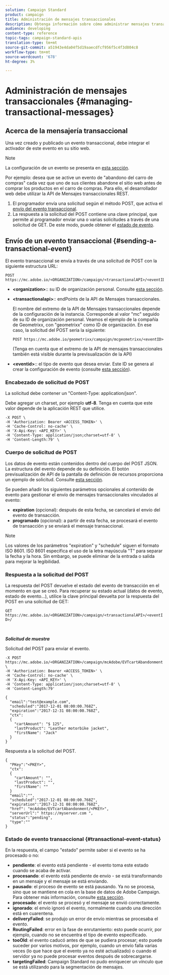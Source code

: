 ```yaml
---
solution: Campaign Standard
product: campaign
title: Administración de mensajes transaccionales
description: Obtenga información sobre cómo administrar mensajes transaccionales con API.
audience: developing
content-type: reference
topic-tags: campaign-standard-apis
translation-type: tm+mt
source-git-commit: a51943e4da04f5d19aaecdfcf956f5c4f3d804c8
workflow-type: tm+mt
source-wordcount: '678'
ht-degree: 3%

---
```



# Administración de mensajes transaccionales {#managing-transactional-messages}

## Acerca de la mensajería transaccional

Una vez creado y publicado un evento transaccional, debe integrar el activador de este evento en su sitio web.

>[!NOTE]
>
>La configuración de un evento se presenta en [esta sección](../../channels/using/configuring-transactional-event.md).

Por ejemplo: desea que se active un evento de &quot;abandono del carro de compras&quot; cada vez que uno de sus clientes abandone el sitio web antes de comprar los productos en el carro de compras. Para ello, el desarrollador web debe utilizar la API de Mensajes transaccionales REST.

1. El programador envía una solicitud según el método POST, que activa el [envío del evento transaccional](#sending-a-transactional-event).
1. La respuesta a la solicitud del POST contiene una clave principal, que permite al programador enviar una o varias solicitudes a través de una solicitud de GET. De este modo, puede obtener el [estado de evento](#transactional-event-status).

## Envío de un evento transaccional {#sending-a-transactional-event}

El evento transaccional se envía a través de una solicitud de POST con la siguiente estructura URL:

```
POST https://mc.adobe.io/<ORGANIZATION>/campaign/<transactionalAPI>/<eventID>
```

* **&lt;organization>**:: su ID de organización personal. Consulte [esta sección](../../api/using/must-read.md).

* **&lt;transactionalapi>**:: endPoints de la API de Mensajes transaccionales.

   El nombre del extremo de la API de Mensajes transaccionales depende de la configuración de la instancia. Corresponde al valor &quot;mc&quot; seguido de su ID de organización personal. Veamos el ejemplo de la compañía de Geometrixx, con &quot;geometrixx&quot; como ID de organización. En ese caso, la solicitud del POST sería la siguiente:

   `POST https://mc.adobe.io/geometrixx/campaign/mcgeometrixx/<eventID>`

   (Tenga en cuenta que el extremo de la API de mensajes transaccionales también está visible durante la previsualización de la API)

* **&lt;eventid>**:: el tipo de evento que desea enviar. Este ID se genera al crear la configuración de evento (consulte [esta sección](../../channels/using/configuring-transactional-event.md#creating-an-event)).

### Encabezado de solicitud de POST

La solicitud debe contener un &quot;Content-Type: application/json&quot;.

Debe agregar un charset, por ejemplo **utf-8**. Tenga en cuenta que este valor depende de la aplicación REST que utilice.

```
-X POST \
-H 'Authorization: Bearer <ACCESS_TOKEN>' \
-H 'Cache-Control: no-cache' \
-H 'X-Api-Key: <API_KEY>' \
-H 'Content-Type: application/json;charset=utf-8' \
-H 'Content-Length:79' \
```

### Cuerpo de solicitud de POST

Los datos de evento están contenidos dentro del cuerpo del POST JSON. La estructura del evento depende de su definición. El botón previsualización de API de la pantalla de definición de recursos proporciona un ejemplo de solicitud. Consulte [esta sección](../../channels/using/publishing-transactional-event.md#previewing-and-publishing-the-event).

Se pueden añadir los siguientes parámetros opcionales al contenido de evento para gestionar el envío de mensajes transaccionales vinculados al evento:

* **expiration** (opcional): después de esta fecha, se cancelará el envío del evento de transacción.
* **programado**  (opcional): a partir de esta fecha, se procesará el evento de transacción y se enviará el mensaje transaccional.

>[!NOTE]
>
>Los valores de los parámetros &quot;expiration&quot; y &quot;schedule&quot; siguen el formato ISO 8601. ISO 8601 especifica el uso de la letra mayúscula &quot;T&quot; para separar la fecha y la hora. Sin embargo, se puede eliminar de la entrada o salida para mejorar la legibilidad.

### Respuesta a la solicitud del POST

La respuesta del POST devuelve el estado del evento de transacción en el momento en que se creó. Para recuperar su estado actual (datos de evento, estado de evento...), utilice la clave principal devuelta por la respuesta del POST en una solicitud de GET:

`GET https://mc.adobe.io/<ORGANIZATION>/campaign/<transactionalAPI>/<eventID>/`

<br/>

***Solicitud de muestra***

Solicitud del POST para enviar el evento.

```
-X POST https://mc.adobe.io/<ORGANIZATION>/campaign/mcAdobe/EVTcartAbandonment \
-H 'Authorization: Bearer <ACCESS_TOKEN>' \
-H 'Cache-Control: no-cache' \
-H 'X-Api-Key: <API_KEY>' \
-H 'Content-Type: application/json;charset=utf-8' \
-H 'Content-Length:79'

{
  "email":"test@example.com",
  "scheduled":"2017-12-01 08:00:00.768Z",
  "expiration":"2017-12-31 08:00:00.768Z",
  "ctx":
  {
    "cartAmount": "$ 125",
    "lastProduct": "Leather motorbike jacket",
    "firstName": "Jack"
  }
}
```

Respuesta a la solicitud del POST.

```
{
  "PKey":"<PKEY>",
  "ctx":
  {
    "cartAmount": "",
    "lastProduct": "",
    "firstName": ""
  }
  "email":"",
  "scheduled":"2017-12-01 08:00:00.768Z",
  "expiration":"2017-12-31 08:00:00.768Z",
  "href": "mcAdobe/EVTcartAbandonment/<PKEY>",
  "serverUrl":" https://myserver.com ",
  "status":"pending",
  "type":""
}
```

### Estado de evento transaccional {#transactional-event-status}

En la respuesta, el campo &quot;estado&quot; permite saber si el evento se ha procesado o no:

* **pendiente**: el evento está pendiente - el evento toma este estado cuando se acaba de activar.
* **procesando**: el evento está pendiente de envío - se está transformando en un mensaje y el mensaje se está enviando.
* **pausado**: el proceso de evento se está pausando. Ya no se procesa, sino que se mantiene en cola en la base de datos de Adobe Campaign. Para obtener más información, consulte [esta sección](../../channels/using/publishing-transactional-message.md#suspending-a-transactional-message-publication).
* **procesado**: el evento se procesó y el mensaje se envió correctamente.
* **ignorado**: el envío ignoró el evento, normalmente cuando una dirección está en cuarentena.
* **deliveryFailed**: se produjo un error de envío mientras se procesaba el evento.
* **RoutingFailed**: error en la fase de enrutamiento: esto puede ocurrir, por ejemplo, cuando no se encuentra el tipo de evento especificado.
* **tooOld**: el evento caducó antes de que se pudiera procesar; esto puede suceder por varios motivos, por ejemplo, cuando un envío falla varias veces (lo que hace que el evento ya no esté actualizado) o cuando el servidor ya no puede procesar eventos después de sobrecargarse.
* **targetingFailed**: Campaign Standard no pudo enriquecer un vínculo que se está utilizando para la segmentación de mensajes.
